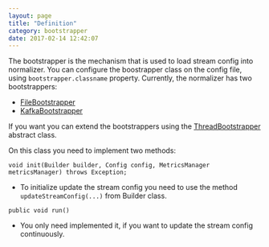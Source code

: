 ```yaml
---
layout: page
title: "Definition"
category: bootstrapper
date: 2017-02-14 12:42:07
---
```


The bootstrapper is the mechanism that is used to load stream config into normalizer. You can configure the boostrapper class on the config file, using `bootstrapper.classname` property. Currently, the normalizer has two bootstrappers:

* [FileBootstrapper](https://wizzie.io/normalizer/conf/file-boostrapper.html)
* [KafkaBootstrapper](https://wizzie.io/normalizer/conf/kafka-boostrapper.html)

If you want you can extend the bootstrappers using the [ThreadBootstrapper](https://github.com/wizzie-io/normalizer/blob/master/service/src/main/java/io/wizzie/ks/normalizer/builder/bootstrap/ThreadBootstrapper.java) abstract class. 

On this class you need to implement two methods:

```void init(Builder builder, Config config, MetricsManager metricsManager) throws Exception;```

* To initialize update the stream config you need to use the method `updateStreamConfig(...)` from Builder class.

```public void run()```
 
* You only need implemented it, if you want to update the stream config continuously. 

